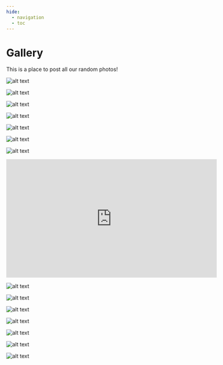 ```yaml
---
hide:
  - navigation
  - toc
---
```


# Gallery

This is a place to post all our random photos!

![alt text](1.png)

![alt text](10.png)

![alt text](11.png)

![alt text](7.png)

![alt text](8.png)

![alt text](9.png)

![alt text](14.png)

<div style="text-align: center;">
<iframe width="560" height="315" src="https://www.youtube-nocookie.com/embed/jFPGU56kXCg?si=VA6JRXzU9ff2VAcM" title="YouTube video player" frameborder="0" allow="accelerometer; autoplay; clipboard-write; encrypted-media; gyroscope; picture-in-picture; web-share" referrerpolicy="strict-origin-when-cross-origin" allowfullscreen></iframe>
</div>

![alt text](13.png)

![alt text](2.png)

![alt text](12.png)

![alt text](3.png)

![alt text](4.png)

![alt text](5.png)

![alt text](6.png)